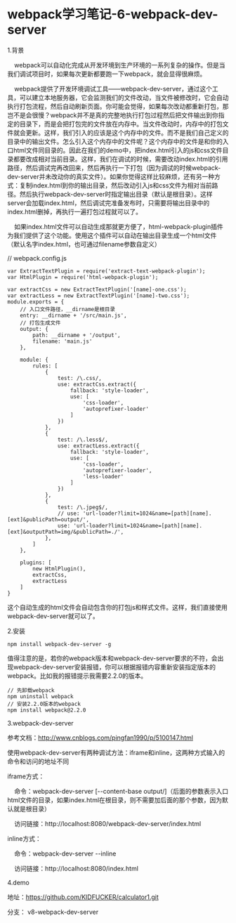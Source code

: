 # webpack学习笔记-6-webpack-dev-server

1.背景

    webpack可以自动化完成从开发环境到生产环境的一系列复杂的操作。但是当我们调试项目时，如果每次更新都要跑一下webpack，就会显得很麻烦。

    webpack提供了开发环境调试工具——webpack-dev-server，通过这个工具，可以建立本地服务器，它会监测我们的文件改动，当文件被修改时，它会自动执行打包流程，然后自动刷新页面。你可能会觉得，如果每次改动都重新打包，那岂不是会很慢？webpack并不是真的完整地执行打包过程然后把文件输出到你指定的目录下，而是会把打包完的文件放在内存中。当文件改动时，内存中的打包文件就会更新。这样，我们引入的应该是这个内存中的文件。而不是我们自己定义的目录中的输出文件。怎么引入这个内存中的文件呢？这个内存中的文件是和你的入口html文件同目录的。因此在我们的demo中，把index.html引入的js和css文件目录都要改成相对当前目录。这样，我们在调试的时候，需要改动index.html的引用路径，然后调试完再改回来，然后再执行一下打包（因为调试的时候webpack-dev-server并未改动你的真实文件）。如果你觉得这样比较麻烦，还有另一种方式：复制index.html到你的输出目录，然后改动引入js和css文件为相对当前路径。然后执行webpack-dev-server时指定输出目录（默认是根目录）。这样server会加载index.html，然后调试完准备发布时，只需要将输出目录中的index.html删掉，再执行一遍打包过程就可以了。

    如果index.html文件可以自动生成那就更方便了，html-webpack-plugin插件为我们提供了这个功能。使用这个插件可以自动在输出目录生成一个html文件（默认名字index.html，也可通过filename参数自定义）

// webpack.config.js

```
var ExtractTextPlugin = require('extract-text-webpack-plugin');  
var HtmlPlugin = require('html-webpack-plugin');  
  
var extractCss = new ExtractTextPlugin('[name]-one.css');  
var extractLess = new ExtractTextPlugin('[name]-two.css');  
module.exports = {  
    // 入口文件路径，__dirname是根目录  
    entry: __dirname + '/src/main.js',  
    // 打包生成文件  
    output: {  
        path: __dirname + '/output',  
        filename: 'main.js'  
    },  
  
    module: {  
        rules: [  
            {  
                test: /\.css/,  
                use: extractCss.extract({  
                    fallback: 'style-loader',  
                    use: [  
                        'css-loader',  
                        'autoprefixer-loader'  
                    ]  
                })  
            },  
            {  
                test: /\.less$/,  
                use: extractLess.extract({  
                    fallback: 'style-loader',  
                    use: [  
                        'css-loader',  
                        'autoprefixer-loader',  
                        'less-loader'  
                    ]  
                })  
            },  
            {  
                test: /\.jpeg$/,  
                // use: 'url-loader?limit=1024&name=[path][name].[ext]&publicPath=output/',  
                use: 'url-loader?limit=1024&name=[path][name].[ext]&outputPath=img/&publicPath=./',  
            },  
        ]  
    },  
  
    plugins: [  
        new HtmlPlugin(),  
        extractCss,  
        extractLess  
    ]  
}  
```

这个自动生成的html文件会自动包含你的打包js和样式文件。这样，我们直接使用webpack-dev-server就可以了。

2.安装

```
npm install webpack-dev-server -g  

```

值得注意的是，若你的webpack版本和webpack-dev-server要求的不符，会出现webpack-dev-server安装报错，你可以根据报错内容重新安装指定版本的webpack。比如我的报错提示我需要2.2.0的版本。

```
// 先卸载webpack  
npm uninstall webpack  
// 安装2.2.0版本的webpack  
npm install webpack@2.2.0  
```

3.webpack-dev-server

参考文档：http://www.cnblogs.com/pingfan1990/p/5100147.html

使用webpack-dev-server有两种调试方法：iframe和inline，这两种方式输入的命令和访问的地址不同

iframe方式：

    命令：webpack-dev-server \[--content-base output/\]（后面的参数表示入口html文件的目录，如果index.html在根目录，则不需要加后面的那个参数，因为默认就是根目录）

    访问链接：http://localhost:8080/webpack-dev-server/index.html

inline方式：

    命令：webpack-dev-server --inline

    访问链接：http://localhost:8080/index.html

4.demo

地址：https://github.com/KIDFUCKER/calculator1.git

分支： v8-webpack-dev-server









  






















